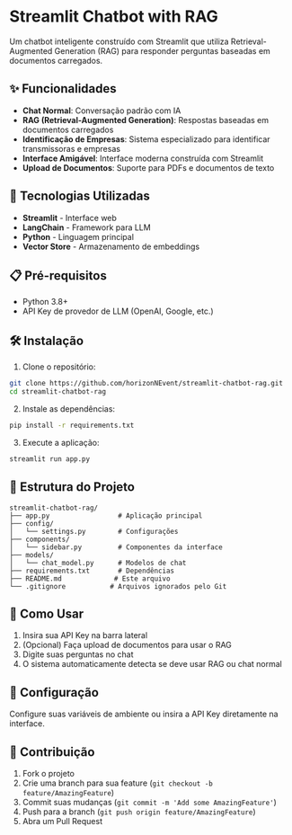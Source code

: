 # Streamlit Chatbot with RAG

Um chatbot inteligente construído com Streamlit que utiliza Retrieval-Augmented Generation (RAG) para responder perguntas baseadas em documentos carregados.

## ✨ Funcionalidades

- **Chat Normal**: Conversação padrão com IA
- **RAG (Retrieval-Augmented Generation)**: Respostas baseadas em documentos carregados
- **Identificação de Empresas**: Sistema especializado para identificar transmissoras e empresas
- **Interface Amigável**: Interface moderna construída com Streamlit
- **Upload de Documentos**: Suporte para PDFs e documentos de texto

## 🚀 Tecnologias Utilizadas

- **Streamlit** - Interface web
- **LangChain** - Framework para LLM
- **Python** - Linguagem principal
- **Vector Store** - Armazenamento de embeddings

## 📋 Pré-requisitos

- Python 3.8+
- API Key de provedor de LLM (OpenAI, Google, etc.)

## 🛠️ Instalação

1. Clone o repositório:
```bash
git clone https://github.com/horizonNEvent/streamlit-chatbot-rag.git
cd streamlit-chatbot-rag
```

2. Instale as dependências:
```bash
pip install -r requirements.txt
```

3. Execute a aplicação:
```bash
streamlit run app.py
```

## 📁 Estrutura do Projeto

```
streamlit-chatbot-rag/
├── app.py                 # Aplicação principal
├── config/
│   └── settings.py        # Configurações
├── components/
│   └── sidebar.py         # Componentes da interface
├── models/
│   └── chat_model.py      # Modelos de chat
├── requirements.txt       # Dependências
├── README.md             # Este arquivo
└── .gitignore           # Arquivos ignorados pelo Git
```

## 🎯 Como Usar

1. Insira sua API Key na barra lateral
2. (Opcional) Faça upload de documentos para usar o RAG
3. Digite suas perguntas no chat
4. O sistema automaticamente detecta se deve usar RAG ou chat normal

## 🔧 Configuração

Configure suas variáveis de ambiente ou insira a API Key diretamente na interface.

## 🤝 Contribuição

1. Fork o projeto
2. Crie uma branch para sua feature (`git checkout -b feature/AmazingFeature`)
3. Commit suas mudanças (`git commit -m 'Add some AmazingFeature'`)
4. Push para a branch (`git push origin feature/AmazingFeature`)
5. Abra um Pull Request


